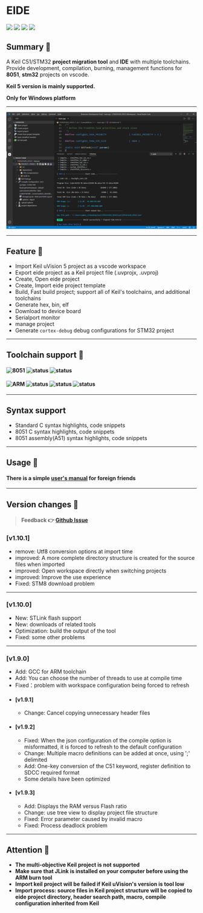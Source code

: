# EIDE

[![](https://vsmarketplacebadge.apphb.com/version/cl.eide.svg)](https://marketplace.visualstudio.com/items?itemName=CL.eide) [![](https://vsmarketplacebadge.apphb.com/installs/cl.eide.svg)](https://marketplace.visualstudio.com/items?itemName=CL.eide) [![](https://vsmarketplacebadge.apphb.com/downloads/cl.eide.svg)](https://marketplace.visualstudio.com/items?itemName=CL.eide) [![](https://vsmarketplacebadge.apphb.com/rating/cl.eide.svg)](https://marketplace.visualstudio.com/items?itemName=CL.eide)

## Summary 📑

A Keil C51/STM32 **project migration tool** and **IDE** with multiple toolchains. Provide development, compilation, burning, management functions for **8051**, **stm32** projects on vscode.

**Keil 5 version is mainly supported.**

**Only for Windows platform**

***

![preview](./res/preview/show.png)

***

## Feature 🎉

* Import Keil uVision 5 project as a vscode workspace
* Export eide project as a Keil project file (.uvprojx, .uvproj)
* Create, Open eide project
* Create, Import eide project template
* Build, Fast build project; support all of Keil's toolchains, and additional toolchains
* Generate hex, bin, elf
* Download to device board
* Serialport monitor
* manage project
* Generate `cortex-debug` debug configurations for STM32 project

***

## Toolchain support 🔨

#### ![8051](https://img.shields.io/badge/-8051_:-grey.svg) ![status](https://img.shields.io/badge/Keil_C51-done-brightgreen.svg) ![status](https://img.shields.io/badge/SDCC-done-brightgreen.svg)

#### ![ARM](https://img.shields.io/badge/-ARM_:-grey.svg) ![status](https://img.shields.io/badge/ARMCC_V5-done-brightgreen.svg) ![status](https://img.shields.io/badge/ARMCC_V6-done-brightgreen.svg) ![status](https://img.shields.io/badge/ARM_GCC-done-brightgreen.svg)

***

## Syntax support

* Standard C syntax highlights, code snippets
* 8051 C syntax highlights, code snippets
* 8051 assembly(A51) syntax highlights, code snippets

***

## Usage 📖

#### There is a simple [user's manual](https://github0null.github.io/eide-manual) for foreign friends

***

## Version changes 🔔

> #### Feedback 👉 [Github Issue](https://github.com/github0null/eide/issues)

### [v1.10.1]
- remove: Utf8 conversion options at import time
- improved: A more complete directory structure is created for the source files when imported
- improved: Open workspace directly when switching projects
- improved: Improve the use experience
- Fixed: STM8 download problem
***

### [v1.10.0]
- New: STLink flash support
- New: downloads of related tools
- Optimization: build the output of the tool
- Fixed: some other problems
***

### [v1.9.0]
- Add: GCC for ARM toolchain
- Add: You can choose the number of threads to use at compile time
- Fixed：problem with workspace configuration being forced to refresh
- #### [v1.9.1]
    - Change: Cancel copying unnecessary header files
- #### [v1.9.2]
    - Fixed: When the json configuration of the compile option is misformatted, it is forced to refresh to the default configuration
    - Change: Multiple macro definitions can be added at once, using ';' delimited
    - Add: One-key conversion of the C51 keyword, register definition to SDCC required format
    - Some details have been optimized
- #### [v1.9.3]
    - Add: Displays the RAM versus Flash ratio
    - Change: use tree view to display project file structure
    - Fixed: Error parameter caused by invalid macro
    - Fixed: Process deadlock problem
***

## Attention 🚩
  + **The multi-objective Keil project is not supported**
  + **Make sure that JLink is installed on your computer before using the ARM burn tool**
  + **Import keil project will be failed if Keil uVision's version is tool low**
  + **Import process: source files in Keil project structure will be copied to eide project directory, header search path, macro, compile configuration inherited from Keil**
